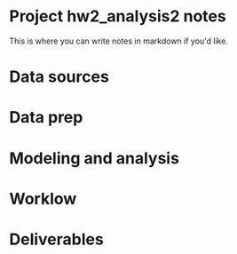 # Project hw2_analysis2 notes

 
This is where you can write notes in markdown if you'd like.

# Data sources


# Data prep


# Modeling and analysis


# Worklow


# Deliverables
